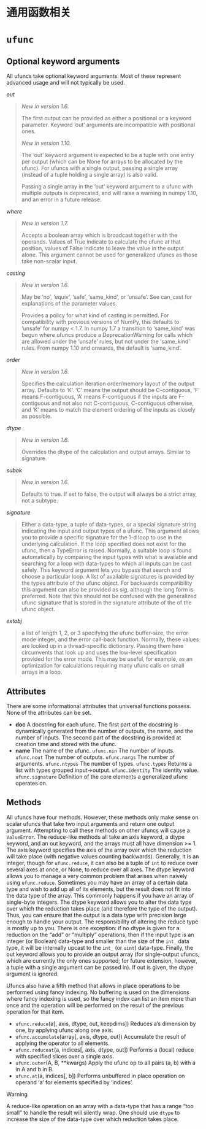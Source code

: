 # 通用函数相关

# ``ufunc``

## Optional keyword arguments

All ufuncs take optional keyword arguments. Most of these represent advanced usage and will not typically be used.

*out*

> *New in version 1.6.*
> 
> The first output can be provided as either a positional or a keyword parameter. Keyword ‘out’ arguments are incompatible with positional ones.
> 
> *New in version 1.10.*
> 
> The ‘out’ keyword argument is expected to be a tuple with one entry per output (which can be None for arrays to be allocated by the ufunc). For ufuncs with a single output, passing a single array (instead of a tuple holding a single array) is also valid.
> 
> Passing a single array in the ‘out’ keyword argument to a ufunc with multiple outputs is deprecated, and will raise a warning in numpy 1.10, and an error in a future release.

*where*

> *New in version 1.7.*
> 
> Accepts a boolean array which is broadcast together with the operands. Values of True indicate to calculate the ufunc at that position, values of False indicate to leave the value in the output alone. This argument cannot be used for generalized ufuncs as those take non-scalar input.

*casting*

> *New in version 1.6.*
> 
> May be ‘no’, ‘equiv’, ‘safe’, ‘same_kind’, or ‘unsafe’. See can_cast for explanations of the parameter values.
> 
> Provides a policy for what kind of casting is permitted. For compatibility with previous versions of NumPy, this defaults to ‘unsafe’ for numpy < 1.7. In numpy 1.7 a transition to ‘same_kind’ was begun where ufuncs produce a DeprecationWarning for calls which are allowed under the ‘unsafe’ rules, but not under the ‘same_kind’ rules. From numpy 1.10 and onwards, the default is ‘same_kind’.

*order*

> *New in version 1.6.*
> 
> Specifies the calculation iteration order/memory layout of the output array. Defaults to ‘K’. ‘C’ means the output should be C-contiguous, ‘F’ means F-contiguous, ‘A’ means F-contiguous if the inputs are F-contiguous and not also not C-contiguous, C-contiguous otherwise, and ‘K’ means to match the element ordering of the inputs as closely as possible.

*dtype*

> *New in version 1.6.*
> 
> Overrides the dtype of the calculation and output arrays. Similar to signature.

*subok*

> *New in version 1.6.*
> 
> Defaults to true. If set to false, the output will always be a strict array, not a subtype.

*signature*

> Either a data-type, a tuple of data-types, or a special signature string indicating the input and output types of a ufunc. This argument allows you to provide a specific signature for the 1-d loop to use in the underlying calculation. If the loop specified does not exist for the ufunc, then a TypeError is raised. Normally, a suitable loop is found automatically by comparing the input types with what is available and searching for a loop with data-types to which all inputs can be cast safely. This keyword argument lets you bypass that search and choose a particular loop. A list of available signatures is provided by the types attribute of the ufunc object. For backwards compatibility this argument can also be provided as sig, although the long form is preferred. Note that this should not be confused with the generalized ufunc signature that is stored in the signature attribute of the of the ufunc object.

*extobj*

> a list of length 1, 2, or 3 specifying the ufunc buffer-size, the error mode integer, and the error call-back function. Normally, these values are looked up in a thread-specific dictionary. Passing them here circumvents that look up and uses the low-level specification provided for the error mode. This may be useful, for example, as an optimization for calculations requiring many ufunc calls on small arrays in a loop.

## Attributes

There are some informational attributes that universal functions possess. None of the attributes can be set.

- __doc__	A docstring for each ufunc. The first part of the docstring is dynamically generated from the number of outputs, the name, and the number of inputs. The second part of the docstring is provided at creation time and stored with the ufunc.
- __name__	The name of the ufunc.
``ufunc.nin``	The number of inputs.
``ufunc.nout``	The number of outputs.
``ufunc.nargs``	The number of arguments.
``ufunc.ntypes``	The number of types.
``ufunc.types``	Returns a list with types grouped input->output.
``ufunc.identity``	The identity value.
``ufunc.signature``	Definition of the core elements a generalized ufunc operates on.

## Methods

All ufuncs have four methods. However, these methods only make sense on scalar ufuncs that take two input arguments and return one output argument. Attempting to call these methods on other ufuncs will cause a ``ValueError``. The reduce-like methods all take an axis keyword, a dtype keyword, and an out keyword, and the arrays must all have dimension >= 1. The axis keyword specifies the axis of the array over which the reduction will take place (with negative values counting backwards). Generally, it is an integer, though for ``ufunc.reduce``, it can also be a tuple of ``int`` to reduce over several axes at once, or None, to reduce over all axes. The dtype keyword allows you to manage a very common problem that arises when naively using ``ufunc.reduce``. Sometimes you may have an array of a certain data type and wish to add up all of its elements, but the result does not fit into the data type of the array. This commonly happens if you have an array of single-byte integers. The dtype keyword allows you to alter the data type over which the reduction takes place (and therefore the type of the output). Thus, you can ensure that the output is a data type with precision large enough to handle your output. The responsibility of altering the reduce type is mostly up to you. There is one exception: if no dtype is given for a reduction on the “add” or “multiply” operations, then if the input type is an integer (or Boolean) data-type and smaller than the size of the ``int_`` data type, it will be internally upcast to the ``int_`` (or ``uint``) data-type. Finally, the out keyword allows you to provide an output array (for single-output ufuncs, which are currently the only ones supported; for future extension, however, a tuple with a single argument can be passed in). If out is given, the dtype argument is ignored.

Ufuncs also have a fifth method that allows in place operations to be performed using fancy indexing. No buffering is used on the dimensions where fancy indexing is used, so the fancy index can list an item more than once and the operation will be performed on the result of the previous operation for that item.

- ``ufunc.reduce``(a[, axis, dtype, out, keepdims])	Reduces a’s dimension by one, by applying ufunc along one axis.
- ``ufunc.accumulate``(array[, axis, dtype, out])	Accumulate the result of applying the operator to all elements.
- ``ufunc.reduceat``(a, indices[, axis, dtype, out])	Performs a (local) reduce with specified slices over a single axis.
- ``ufunc.outer``(A, B, **kwargs)	Apply the ufunc op to all pairs (a, b) with a in A and b in B.
- ``ufunc.at``(a, indices[, b])	Performs unbuffered in place operation on operand ‘a’ for elements specified by ‘indices’.

<div class="waring-warp">
<div>Warning</b>
<p>A reduce-like operation on an array with a data-type that has a range “too small” to handle the result will silently wrap. One should use <code>dtype</code> to increase the size of the data-type over which reduction takes place.</p>
</div>